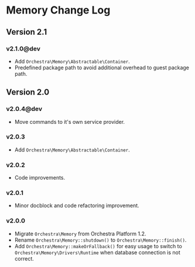 Memory Change Log
==============

## Version 2.1

### v2.1.0@dev

* Add `Orchestra\Memory\Abstractable\Container`.
* Predefined package path to avoid additional overhead to guest package path.

## Version 2.0

### v2.0.4@dev

* Move commands to it's own service provider.

### v2.0.3

* Add `Orchestra\Memory\Abstractable\Container`.

### v2.0.2

* Code improvements.

### v2.0.1

* Minor docblock and code refactoring improvement.

### v2.0.0

* Migrate `Orchestra\Memory` from Orchestra Platform 1.2.
* Rename `Orchestra\Memory::shutdown()` to `Orchestra\Memory::finish()`.
* Add `Orchestra\Memory::makeOrFallback()` for easy usage to switch to `Orchestra\Memory\Drivers\Runtime` when database connection is not correct.
